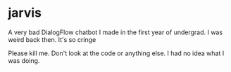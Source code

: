 # jarvis
A very bad DialogFlow chatbot I made in the first year of undergrad. I was weird back then. It's so cringe

Please kill me. Don't look at the code or anything else.
I had no idea what I was doing.
